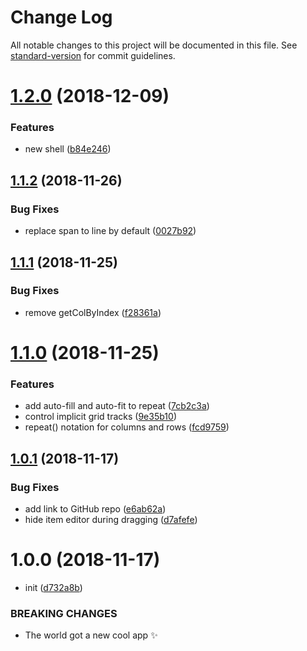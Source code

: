 # Change Log

All notable changes to this project will be documented in this file. See [standard-version](https://github.com/conventional-changelog/standard-version) for commit guidelines.

<a name="1.2.0"></a>
# [1.2.0](https://gitlab.com/sukazavr/css-grid-layout-generator/compare/v1.1.2...v1.2.0) (2018-12-09)


### Features

* new shell ([b84e246](https://gitlab.com/sukazavr/css-grid-layout-generator/commit/b84e246))



<a name="1.1.2"></a>
## [1.1.2](https://gitlab.com/sukazavr/css-grid-layout-generator/compare/v1.1.1...v1.1.2) (2018-11-26)


### Bug Fixes

* replace span to line by default ([0027b92](https://gitlab.com/sukazavr/css-grid-layout-generator/commit/0027b92))



<a name="1.1.1"></a>
## [1.1.1](https://gitlab.com/sukazavr/css-grid-layout-generator/compare/v1.1.0...v1.1.1) (2018-11-25)


### Bug Fixes

* remove getColByIndex ([f28361a](https://gitlab.com/sukazavr/css-grid-layout-generator/commit/f28361a))



<a name="1.1.0"></a>
# [1.1.0](https://gitlab.com/sukazavr/css-grid-layout-generator/compare/v1.0.1...v1.1.0) (2018-11-25)


### Features

* add auto-fill and auto-fit to repeat ([7cb2c3a](https://gitlab.com/sukazavr/css-grid-layout-generator/commit/7cb2c3a))
* control implicit grid tracks ([9e35b10](https://gitlab.com/sukazavr/css-grid-layout-generator/commit/9e35b10))
* repeat() notation for columns and rows ([fcd9759](https://gitlab.com/sukazavr/css-grid-layout-generator/commit/fcd9759))



<a name="1.0.1"></a>
## [1.0.1](https://gitlab.com/sukazavr/css-grid-layout-generator/compare/v1.0.0...v1.0.1) (2018-11-17)


### Bug Fixes

* add link to GitHub repo ([e6ab62a](https://gitlab.com/sukazavr/css-grid-layout-generator/commit/e6ab62a))
* hide item editor during dragging ([d7afefe](https://gitlab.com/sukazavr/css-grid-layout-generator/commit/d7afefe))



<a name="1.0.0"></a>
# 1.0.0 (2018-11-17)


* init ([d732a8b](https://gitlab.com/sukazavr/css-grid-layout-generator/commit/d732a8b))


### BREAKING CHANGES

* The world got a new cool app ✨
